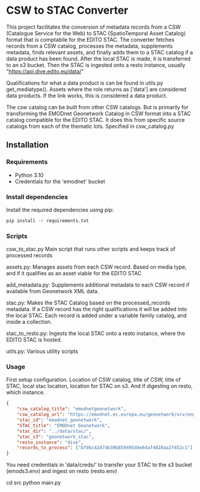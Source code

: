 # CSW to STAC Converter

This project facilitates the conversion of metadata records from a CSW (Catalogue Service for the Web) to STAC (SpatioTemporal Asset Catalog) format that is comptabile for the EDITO STAC. The converter fetches records from a CSW catalog, processes the metadata, supplements metadata, finds relevant assets, and finally adds them to a STAC catalog if a data product has been found. After the local STAC is made, it is transferred to an s3 bucket.  Then the STAC is ingested onto a resto instance, usually "https://api.dive.edito.eu/data/"

Qualifications for what a data product is can be found in utils.py get_mediatype().  Assets where the role returns as ['data'] are considered data products.  If the link works, this is considered a data product.

The csw catalog can be built from other CSW catalogs.  But is primarily for transforming the EMODnet Geonetwork Catalog in CSW format into a STAC catalog compatible for the EDITO STAC.  It does this from specific source catalogs from each of the thematic lots.  Specified in csw_catalog.py

## Installation

### Requirements

- Python 3.10
- Credentials for the 'emodnet' bucket

### Install dependencies

Install the required dependencies using pip:

```bash
pip install -r requirements.txt
```

### Scripts

csw_to_stac.py Main script that runs other scripts and keeps track of processed records

assets.py: Manages assets from each CSW record.  Based on media type, and if it qualifies as an asset viable for the EDITO STAC

add_metadata.py:  Supplements additional metadata to each CSW record if available from Geonetwork XML data.

stac.py:  Makes the STAC Catalog based on the processed_records metadata.  If a CSW record has the right qualifications it will be added into the local STAC.  Each record is added under a variable family catalog, and inside a collection.

stac_to_resto.py:  Ingests the local STAC onto a resto instance, where the EDITO STAC is hosted.  

utils.py: Various utility scripts


### Usage

First setup configuration.  Location of CSW catalog, title of CSW, title of STAC, local stac location, location for STAC on s3.  And if digesting on resto, which instance.

```json
{
    "csw_catalog_title": "emodnetgeonetwork",
    "csw_catalog_url": "https://emodnet.ec.europa.eu/geonetwork/srv/eng/csw",
    "stac_id": "emodnet_geonetwork",
    "STAC_title": "EMODnet Geonetwork",
    "stac_dir": "../data/stac/",
    "stac_s3": "geonetwork_stac",
    "resto_instance": "dive",
    "records_to_process": ["bf0bc42474b39b859495d4e64af4028aa2f452c1"]
}
```
You need credentials in 'data/creds/' to transfer your STAC to the s3 bucket (emods3.env) and ingest on resto (resto.env)

cd src
python main.py
